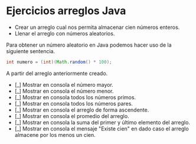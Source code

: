 # Ejercicios arreglos Java


* Crear un arreglo cual nos permita almacenar cien números enteros.
* Llenar el arreglo con números aleatorios.

Para obtener un número aleatorio en Java podemos hacer uso de la siguiente sentencia.

```java
int numero = (int)(Math.random() * 100);
```

A partir del arreglo anteriormente creado.

* [\_] Mostrar en consola el número mayor.
* [\_] Mostrar en consola el número menor.
* [\_] Mostrar en consola todos los números primos.
* [\_] Mostrar en consola todos los números pares.
* [\_] Mostrar en consola el arreglo de forma ascendente.
* [\_] Mostrar en consola el promedio del arreglo.
* [\_] Mostrar en consola la suma del primer y último elemento del arreglo.
* [\_] Mostrar en consola el mensaje "Existe cien" en dado caso el arreglo almacene por los menos un cien.

